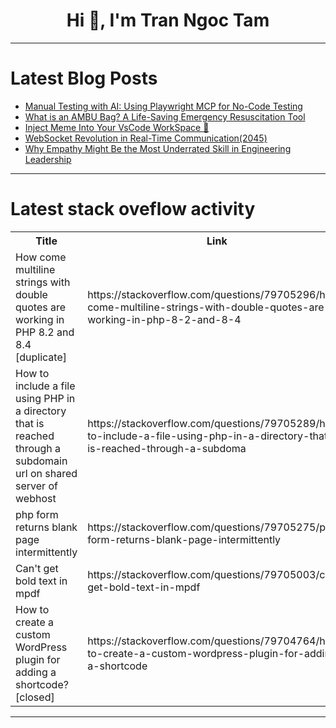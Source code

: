 <h1 align="center">Hi 👋, I'm Tran Ngoc Tam</h1>

---

# Latest Blog Posts 
<!-- BLOG-POST-LIST:START -->
- [Manual Testing with AI: Using Playwright MCP for No-Code Testing](https://dev.to/debs_obrien/manual-testing-with-ai-using-playwright-mcp-for-no-code-testing-1f8h)
- [What is an AMBU Bag? A Life-Saving Emergency Resuscitation Tool](https://dev.to/physio_shop_54dbe3d2995c9/what-is-an-ambu-bag-a-life-saving-emergency-resuscitation-tool-51pl)
- [Inject Meme Into Your VsCode WorkSpace 🤪](https://dev.to/jayantur13/inject-meme-into-your-vscode-workspace-2g62)
- [WebSocket Revolution in Real-Time Communication&lpar;2045&rpar;](https://dev.to/member_214bcde5/websocket-revolution-in-real-time-communication2045-2a48)
- [Why Empathy Might Be the Most Underrated Skill in Engineering Leadership](https://dev.to/cdownard/why-empathy-might-be-the-most-underrated-skill-in-engineering-leadership-5250)
<!-- BLOG-POST-LIST:END -->

---

# Latest stack oveflow activity
<table>
  <tr><th>Title</th><th>Link</th></tr>
  <!-- STACKOVERFLOW:START --><tr><td>How come multiline strings with double quotes are working in PHP 8.2 and 8.4 [duplicate]</td><td>https://stackoverflow.com/questions/79705296/how-come-multiline-strings-with-double-quotes-are-working-in-php-8-2-and-8-4</td></tr><tr><td>How to include a file using PHP in a directory that is reached through a subdomain url on shared server of webhost</td><td>https://stackoverflow.com/questions/79705289/how-to-include-a-file-using-php-in-a-directory-that-is-reached-through-a-subdoma</td></tr><tr><td>php form returns blank page intermittently</td><td>https://stackoverflow.com/questions/79705275/php-form-returns-blank-page-intermittently</td></tr><tr><td>Can&#39;t get bold text in mpdf</td><td>https://stackoverflow.com/questions/79705003/cant-get-bold-text-in-mpdf</td></tr><tr><td>How to create a custom WordPress plugin for adding a shortcode? [closed]</td><td>https://stackoverflow.com/questions/79704764/how-to-create-a-custom-wordpress-plugin-for-adding-a-shortcode</td></tr><!-- STACKOVERFLOW:END -->
</table>

---


